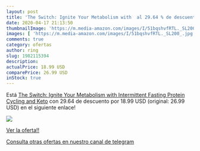 ```yaml
---
layout: post
title: 'The Switch: Ignite Your Metabolism with  al 29.64 % de descuento'
date: 2020-04-17 21:13:50
thumbnailImage: 'https://m.media-amazon.com/images/I/51bqshvfRTL._SL200_.jpg'
images: [ 'https://m.media-amazon.com/images/I/51bqshvfRTL._SL200_.jpg' ]
comments: true
category: ofertas
author: ring
slug: 1982115394
description:
actualPrice: 18.99 USD
comparePrice: 26.99 USD
inStock: true
---
```


Está [The Switch: Ignite Your Metabolism with Intermittent Fasting  Protein Cycling  and Keto](https://www.amazon.com/dp/1982115394/?tag=redken08-20) con 29.64 de descuento por 18.99 USD (original: 26.99 USD) en el siguiente enlace!

[![](https://m.media-amazon.com/images/I/51bqshvfRTL._SL200_.jpg)](https://www.amazon.com/dp/1982115394/?tag=redken08-20)

[Ver la oferta!!](https://www.amazon.com/dp/1982115394/?tag=redken08-20)

[Consulta otras ofertas en nuestro canal de telegram](https://t.me/s/ofertas25)
